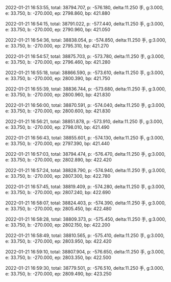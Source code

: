 2022-01-21 16:53:55, total: 38794.707, p: -576.180, delta:11.250 手, g:3.000, e: 33.750, b: -270.000, ep: 2798.860, bp: 421.880

2022-01-21 16:54:15, total: 38791.022, p: -577.440, delta:11.250 手, g:3.000, e: 33.750, b: -270.000, ep: 2790.960, bp: 421.050

2022-01-21 16:54:36, total: 38838.054, p: -574.850, delta:11.250 手, g:3.000, e: 33.750, b: -270.000, ep: 2795.310, bp: 421.270

2022-01-21 16:54:57, total: 38875.703, p: -573.780, delta:11.250 手, g:3.000, e: 33.750, b: -270.000, ep: 2796.460, bp: 421.280

2022-01-21 16:55:18, total: 38866.590, p: -573.610, delta:11.250 手, g:3.000, e: 33.750, b: -270.000, ep: 2800.390, bp: 421.750

2022-01-21 16:55:39, total: 38836.744, p: -573.680, delta:11.250 手, g:3.000, e: 33.750, b: -270.000, ep: 2800.960, bp: 421.830

2022-01-21 16:56:00, total: 38870.591, p: -574.040, delta:11.250 手, g:3.000, e: 33.750, b: -270.000, ep: 2800.600, bp: 421.830

2022-01-21 16:56:21, total: 38851.878, p: -573.910, delta:11.250 手, g:3.000, e: 33.750, b: -270.000, ep: 2798.010, bp: 421.490

2022-01-21 16:56:43, total: 38855.601, p: -574.130, delta:11.250 手, g:3.000, e: 33.750, b: -270.000, ep: 2797.390, bp: 421.440

2022-01-21 16:57:03, total: 38794.474, p: -576.470, delta:11.250 手, g:3.000, e: 33.750, b: -270.000, ep: 2802.890, bp: 422.420

2022-01-21 16:57:24, total: 38828.790, p: -574.940, delta:11.250 手, g:3.000, e: 33.750, b: -270.000, ep: 2807.300, bp: 422.780

2022-01-21 16:57:45, total: 38819.409, p: -574.280, delta:11.250 手, g:3.000, e: 33.750, b: -270.000, ep: 2807.240, bp: 422.690

2022-01-21 16:58:07, total: 38824.403, p: -574.390, delta:11.250 手, g:3.000, e: 33.750, b: -270.000, ep: 2805.450, bp: 422.480

2022-01-21 16:58:28, total: 38809.373, p: -575.450, delta:11.250 手, g:3.000, e: 33.750, b: -270.000, ep: 2802.150, bp: 422.200

2022-01-21 16:58:49, total: 38810.565, p: -575.410, delta:11.250 手, g:3.000, e: 33.750, b: -270.000, ep: 2803.950, bp: 422.420

2022-01-21 16:59:10, total: 38807.904, p: -576.650, delta:11.250 手, g:3.000, e: 33.750, b: -270.000, ep: 2803.350, bp: 422.500

2022-01-21 16:59:30, total: 38779.501, p: -576.510, delta:11.250 手, g:3.000, e: 33.750, b: -270.000, ep: 2809.490, bp: 423.250